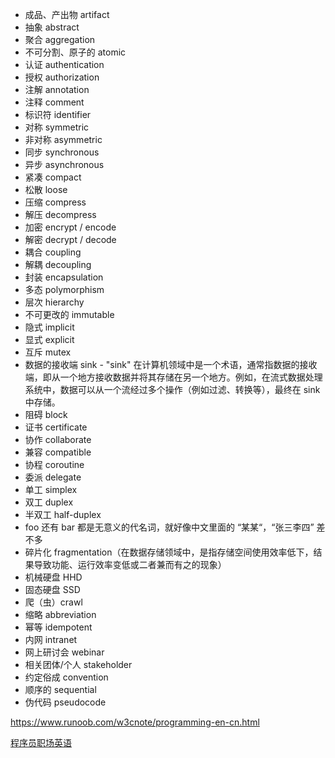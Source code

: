 * 成品、产出物 artifact
* 抽象 abstract
* 聚合 aggregation
* 不可分割、原子的 atomic
* 认证 authentication
* 授权 authorization
* 注解 annotation
* 注释 comment
* 标识符 identifier
* 对称 symmetric
* 非对称 asymmetric
* 同步 synchronous
* 异步 asynchronous
* 紧凑 compact
* 松散 loose
* 压缩 compress
* 解压 decompress
* 加密 encrypt / encode
* 解密 decrypt / decode
* 耦合 coupling
* 解耦 decoupling
* 封装 encapsulation
* 多态 polymorphism
* 层次 hierarchy
* 不可更改的 immutable
* 隐式 implicit
* 显式 explicit
* 互斥 mutex
* 数据的接收端 sink - "sink" 在计算机领域中是一个术语，通常指数据的接收端，即从一个地方接收数据并将其存储在另一个地方。例如，在流式数据处理系统中，数据可以从一个流经过多个操作（例如过滤、转换等），最终在 sink 中存储。
* 阻碍 block
* 证书 certificate
* 协作 collaborate
* 兼容 compatible
* 协程 coroutine
* 委派 delegate
* 单工 simplex 
* 双工 duplex 
* 半双工 half-duplex
* foo 还有 bar 都是无意义的代名词，就好像中文里面的 “某某“，“张三李四” 差不多
* 碎片化 fragmentation（在数据存储领域中，是指存储空间使用效率低下，结果导致功能、运行效率变低或二者兼而有之的现象）
* 机械硬盘 HHD
* 固态硬盘 SSD
* 爬（虫）crawl
* 缩略 abbreviation
* 幂等 idempotent
* 内网 intranet
* 网上研讨会 webinar
* 相关团体/个人 stakeholder
* 约定俗成 convention
* 顺序的 sequential
* 伪代码 pseudocode

https://www.runoob.com/w3cnote/programming-en-cn.html  
  
[程序员职场英语](https://www.youtube.com/watch?v=Oe2JyRc3GNg)  
